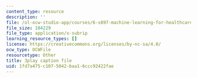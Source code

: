 ```yaml
---
content_type: resource
description: ''
file: /ol-ocw-studio-app/courses/6-s897-machine-learning-for-healthcare-spring-2019/1fd7a475c1075042baa16ccc92422fae_lkO2ocJBsmI.vtt
file_size: 104229
file_type: application/x-subrip
learning_resource_types: []
license: https://creativecommons.org/licenses/by-nc-sa/4.0/
ocw_type: OCWFile
resourcetype: Other
title: 3play caption file
uid: 1fd7a475-c107-5042-baa1-6ccc92422fae
---
```

